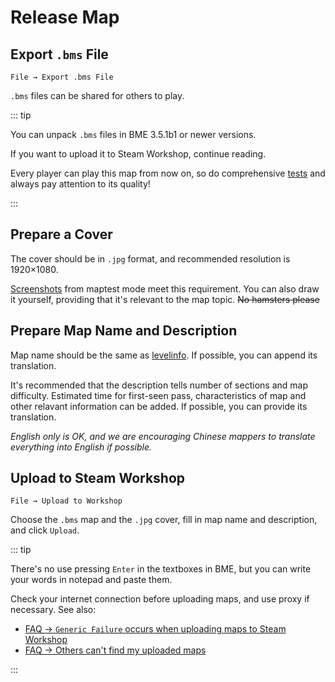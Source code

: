 # Release Map

## Export `.bms` File

`File → Export .bms File`

`.bms` files can be shared for others to play.

::: tip

You can unpack `.bms` files in BME 3.5.1b1 or newer versions.

If you want to upload it to Steam Workshop, continue reading.

Every player can play this map from now on, so do comprehensive [tests](/start/test-map.md) and always pay attention to its quality!

:::

## Prepare a Cover

The cover should be in `.jpg` format, and recommended resolution is 1920×1080.

[Screenshots](/en/start/basics.md#screenshot) from maptest mode meet this requirement. You can also draw it yourself, providing that it's relevant to the map topic. ~~No hamsters please~~

## Prepare Map Name and Description

Map name should be the same as [levelinfo](/glossary/assets-in-menu.md#地图信息). If possible, you can append its translation.

It's recommended that the description tells number of sections and map difficulty. Estimated time for first-seen pass, characteristics of map and other relavant information can be added. If possible, you can provide its translation.

_English only is OK, and we are encouraging Chinese mappers to translate everything into English if possible._

## Upload to Steam Workshop

`File → Upload to Workshop`

Choose the `.bms` map and the `.jpg` cover, fill in map name and description, and click `Upload`.

::: tip

There's no use pressing `Enter` in the textboxes in BME, but you can write your words in notepad and paste them.

Check your internet connection before uploading maps, and use proxy if necessary. See also:

- [FAQ → `Generic Failure` occurs when uploading maps to Steam Workshop](/en/faq/#generic-failure-occurs-when-uploading-maps-to-steam-workshop)
- [FAQ → Others can't find my uploaded maps](/en/faq/#others-can-t-find-my-uploaded-maps)

:::
